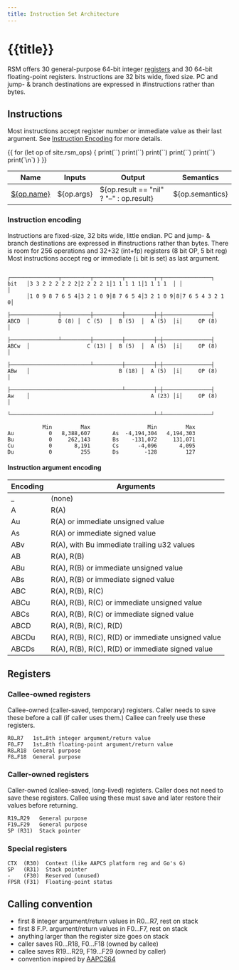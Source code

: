 ```yaml
---
title: Instruction Set Architecture
---
```


# {{title}}

RSM offers 30 general-purpose 64-bit integer [registers](#registers) and 30 64-bit floating-point registers. Instructions are 32 bits wide, fixed size. PC and jump- & branch destinations are expressed in #instructions rather than bytes.


## Instructions

Most instructions accept register number or immediate value as their last argument.
See [Instruction Encoding](#instruction-encoding) for more details.

<table>
  <thead>
    <tr><th>Name</th><th>Inputs</th><th>Output</th><th>Semantics</th></tr>
  </thead>
  <tbody>
    {{
    for (let op of site.rsm_ops) {
      print(`<tr>`)
      print(`<td><a href="op.${op.name}.html">${op.name}</a></td>`)
      print(`<td>${op.args}</td>`)
      print(`<td>${op.result == "nil" ? "–" : op.result}</td>`)
      print(`<td>${op.semantics}</td>`)
      print(`</tr>\n`)
    }
    }}
  </tbody>
</table>

### Instruction encoding

Instructions are fixed-size, 32 bits wide, little endian.
PC and jump- & branch destinations are expressed in #instructions rather than bytes.
There is room for 256 operations and 32+32 (int+fp) registers (8 bit OP, 5 bit reg)
Most instructions accept reg or immediate (`i` bit is set) as last argument.

          ┌───────────────┬─────────┬─────────┬─────────┬─┬───────────────┐
    bit   │3 3 2 2 2 2 2 2│2 2 2 2 1│1 1 1 1 1│1 1 1 1  │ │               │
          │1 0 9 8 7 6 5 4│3 2 1 0 9│8 7 6 5 4│3 2 1 0 9│8│7 6 5 4 3 2 1 0│
          ├───────────────┼─────────┼─────────┼─────────┼─┼───────────────┤
    ABCD  │         D (8) │  C (5)  │  B (5)  │  A (5)  │i│     OP (8)    │
          ├───────────────┴─────────┼─────────┼─────────┼─┼───────────────┤
    ABCw  │                  C (13) │  B (5)  │  A (5)  │i│     OP (8)    │
          ├─────────────────────────┴─────────┼─────────┼─┼───────────────┤
    ABw   │                            B (18) │  A (5)  │i│     OP (8)    │
          ├───────────────────────────────────┴─────────┼─┼───────────────┤
    Aw    │                                      A (23) │i│     OP (8)    │
          └─────────────────────────────────────────────┴─┴───────────────┘

               Min         Max                  Min         Max
    Au           0   8,388,607       As  -4,194,304   4,194,303
    Bu           0     262,143       Bs    -131,072     131,071
    Cu           0       8,191       Cs      -4,096       4,095
    Du           0         255       Ds        -128         127


#### Instruction argument encoding

| Encoding | Arguments
|----------|------------------------------------
| _        | (none)
| A        | R(A)
| Au       | R(A) or immediate unsigned value
| As       | R(A) or immediate signed value
| ABv      | R(A), with Bu immediate trailing u32 values
| AB       | R(A), R(B)
| ABu      | R(A), R(B) or immediate unsigned value
| ABs      | R(A), R(B) or immediate signed value
| ABC      | R(A), R(B), R(C)
| ABCu     | R(A), R(B), R(C) or immediate unsigned value
| ABCs     | R(A), R(B), R(C) or immediate signed value
| ABCD     | R(A), R(B), R(C), R(D)
| ABCDu    | R(A), R(B), R(C), R(D) or immediate unsigned value
| ABCDs    | R(A), R(B), R(C), R(D) or immediate signed value


## Registers

### Callee-owned registers

Callee-owned (caller-saved, temporary) registers.
Caller needs to save these before a call (if caller uses them.)
Callee can freely use these registers.

    R0…R7   1st…8th integer argument/return value
    F0…F7   1st…8th floating-point argument/return value
    R8…R18  General purpose
    F8…F18  General purpose

### Caller-owned registers

Caller-owned (callee-saved, long-lived) registers.
Caller does not need to save these registers.
Callee using these must save and later restore their values before returning.

    R19…R29   General purpose
    F19…F29   General purpose
    SP (R31)  Stack pointer


### Special registers

    CTX  (R30)  Context (like AAPCS platform reg and Go's G)
    SP   (R31)  Stack pointer
    -    (F30)  Reserved (unused)
    FPSR (F31)  Floating-point status



## Calling convention

- first 8 integer argument/return values in R0…R7, rest on stack
- first 8 F.P. argument/return values in F0…F7, rest on stack
- anything larger than the register size goes on stack
- caller saves R0…R18, F0…F18 (owned by callee)
- callee saves R19…R29, F19…F29 (owned by caller)
- convention inspired by [AAPCS64](https://github.com/ARM-software/abi-aa)

